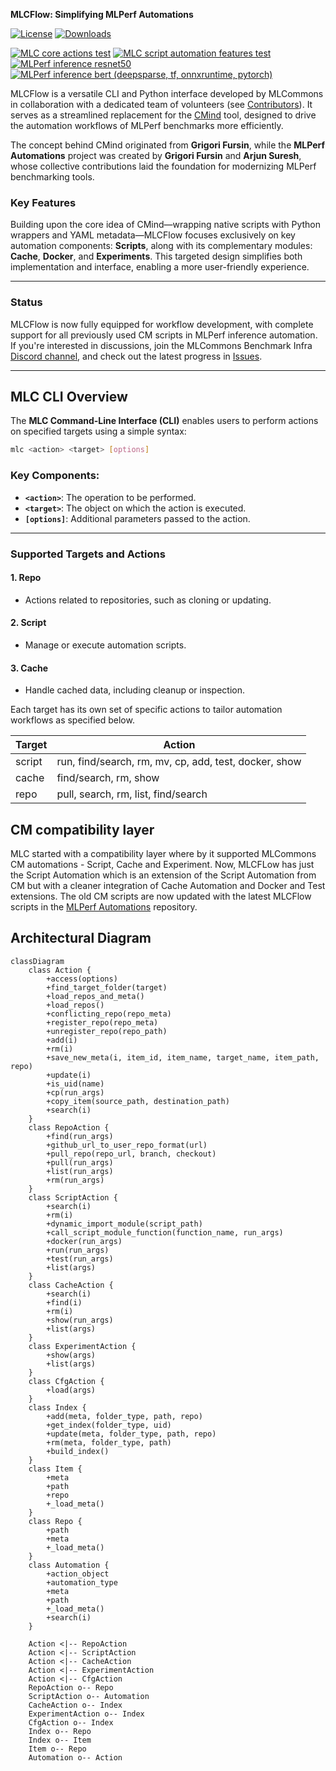 **MLCFlow: Simplifying MLPerf Automations**

[![License](https://img.shields.io/badge/License-Apache%202.0-green)](LICENSE.md)
[![Downloads](https://static.pepy.tech/badge/mlcflow)](https://pepy.tech/project/mlcflow)

[![MLC core actions test](https://github.com/mlcommons/mlcflow/actions/workflows/test-mlc-core-actions.yaml/badge.svg)](https://github.com/mlcommons/mlcflow/actions/workflows/test-mlc-core-actions.yaml)
[![MLC script automation features test](https://github.com/mlcommons/mlperf-automations/actions/workflows/test-mlc-script-features.yml/badge.svg?cache-bust=1)](https://github.com/mlcommons/mlperf-automations/actions/workflows/test-mlc-script-features.yml)
[![MLPerf inference resnet50](https://github.com/mlcommons/mlcflow/actions/workflows/mlperf-inference-resnet50.yml/badge.svg)](https://github.com/mlcommons/mlcflow/actions/workflows/mlperf-inference-resnet50.yml)
[![MLPerf inference bert (deepsparse, tf, onnxruntime, pytorch)](https://github.com/mlcommons/mlcflow/actions/workflows/mlperf-inference-bert.yml/badge.svg)](https://github.com/mlcommons/mlcflow/actions/workflows/mlperf-inference-bert.yml)


MLCFlow is a versatile CLI and Python interface developed by MLCommons in collaboration with a dedicated team of volunteers (see [Contributors](CONTRIBUTORS.md)). It serves as a streamlined replacement for the [CMind](https://github.com/mlcommons/ck/tree/master/cm) tool, designed to drive the automation workflows of MLPerf benchmarks more efficiently. 

The concept behind CMind originated from **Grigori Fursin**, while the **MLPerf Automations** project was created by **Grigori Fursin** and **Arjun Suresh**, whose collective contributions laid the foundation for modernizing MLPerf benchmarking tools.

### Key Features
Building upon the core idea of CMind—wrapping native scripts with Python wrappers and YAML metadata—MLCFlow focuses exclusively on key automation components: **Scripts**, along with its complementary modules: **Cache**, **Docker**, and **Experiments**. This targeted design simplifies both implementation and interface, enabling a more user-friendly experience.

---

### Status
MLCFlow is now fully equipped for workflow development, with complete support for all previously used CM scripts in MLPerf inference automation. If you're interested in discussions, join the MLCommons Benchmark Infra [Discord channel](https://discord.gg/T9rHVwQFNX), and check out the latest progress in [Issues](https://github.com/mlcommons/mlcflow/issues).

---

## MLC CLI Overview

The **MLC Command-Line Interface (CLI)** enables users to perform actions on specified targets using a simple syntax:

```bash
mlc <action> <target> [options]
```

### Key Components:
- **`<action>`**: The operation to be performed.
- **`<target>`**: The object on which the action is executed.
- **`[options]`**: Additional parameters passed to the action.

---

### Supported Targets and Actions

#### 1. **Repo**
- Actions related to repositories, such as cloning or updating.

#### 2. **Script**
- Manage or execute automation scripts.

#### 3. **Cache**
- Handle cached data, including cleanup or inspection.

Each target has its own set of specific actions to tailor automation workflows as specified below.



| Target | Action          |
|--------|-----------------|
| script    | run, find/search, rm, mv, cp, add, test, docker, show          |
| cache    | find/search, rm, show  |
| repo    | pull, search, rm, list, find/search          |


## CM compatibility layer

MLC started with a compatibility layer where by it supported MLCommons CM automations - Script, Cache and Experiment. Now, MLCFLow has just the Script Automation which is an extension of the Script Automation from CM but with a cleaner integration of Cache Automation and Docker and Test extensions. The old CM scripts are now updated with the latest MLCFlow scripts in the [MLPerf Automations](https://github.com/mlcommons/mlperf-automations/tree/main/script) repository. 

## Architectural Diagram

```mermaid
classDiagram
    class Action {
        +access(options)
        +find_target_folder(target)
        +load_repos_and_meta()
        +load_repos()
        +conflicting_repo(repo_meta)
        +register_repo(repo_meta)
        +unregister_repo(repo_path)
        +add(i)
        +rm(i)
        +save_new_meta(i, item_id, item_name, target_name, item_path, repo)
        +update(i)
        +is_uid(name)
        +cp(run_args)
        +copy_item(source_path, destination_path)
        +search(i)
    }
    class RepoAction {
        +find(run_args)
        +github_url_to_user_repo_format(url)
        +pull_repo(repo_url, branch, checkout)
        +pull(run_args)
        +list(run_args)
        +rm(run_args)
    }
    class ScriptAction {
        +search(i)
        +rm(i)
        +dynamic_import_module(script_path)
        +call_script_module_function(function_name, run_args)
        +docker(run_args)
        +run(run_args)
        +test(run_args)
        +list(args)
    }
    class CacheAction {
        +search(i)
        +find(i)
        +rm(i)
        +show(run_args)
        +list(args)
    }
    class ExperimentAction {
        +show(args)
        +list(args)
    }
    class CfgAction {
        +load(args)
    }
    class Index {
        +add(meta, folder_type, path, repo)
        +get_index(folder_type, uid)
        +update(meta, folder_type, path, repo)
        +rm(meta, folder_type, path)
        +build_index()
    }
    class Item {
        +meta
        +path
        +repo
        +_load_meta()
    }
    class Repo {
        +path
        +meta
        +_load_meta()
    }
    class Automation {
        +action_object
        +automation_type
        +meta
        +path
        +_load_meta()
        +search(i)
    }

    Action <|-- RepoAction
    Action <|-- ScriptAction
    Action <|-- CacheAction
    Action <|-- ExperimentAction
    Action <|-- CfgAction
    RepoAction o-- Repo
    ScriptAction o-- Automation
    CacheAction o-- Index
    ExperimentAction o-- Index
    CfgAction o-- Index
    Index o-- Repo
    Index o-- Item
    Item o-- Repo
    Automation o-- Action
```

